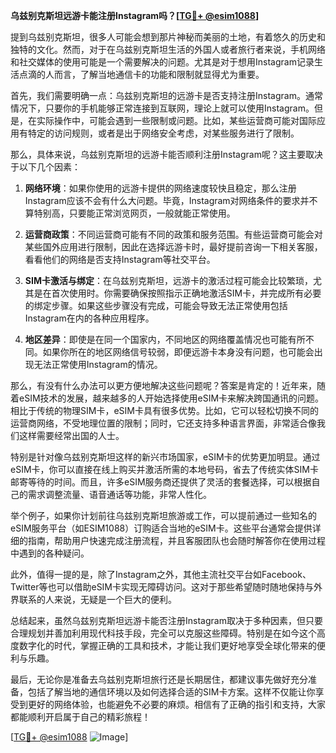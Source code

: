 **乌兹别克斯坦远游卡能注册Instagram吗？[[TG💪+ @esim1088](https://t.me/s/esim1088)]**

提到乌兹别克斯坦，很多人可能会想到那片神秘而美丽的土地，有着悠久的历史和独特的文化。然而，对于在乌兹别克斯坦生活的外国人或者旅行者来说，手机网络和社交媒体的使用可能是一个需要解决的问题。尤其是对于想用Instagram记录生活点滴的人而言，了解当地通信卡的功能和限制就显得尤为重要。

首先，我们需要明确一点：乌兹别克斯坦的远游卡是否支持注册Instagram。通常情况下，只要你的手机能够正常连接到互联网，理论上就可以使用Instagram。但是，在实际操作中，可能会遇到一些限制或问题。比如，某些运营商可能对国际应用有特定的访问规则，或者是出于网络安全考虑，对某些服务进行了限制。

那么，具体来说，乌兹别克斯坦的远游卡能否顺利注册Instagram呢？这主要取决于以下几个因素：

1. **网络环境**：如果你使用的远游卡提供的网络速度较快且稳定，那么注册Instagram应该不会有什么大问题。毕竟，Instagram对网络条件的要求并不算特别高，只要能正常浏览网页，一般就能正常使用。

2. **运营商政策**：不同运营商可能有不同的政策和服务范围。有些运营商可能会对某些国外应用进行限制，因此在选择远游卡时，最好提前咨询一下相关客服，看看他们的网络是否支持Instagram等社交平台。

3. **SIM卡激活与绑定**：在乌兹别克斯坦，远游卡的激活过程可能会比较繁琐，尤其是在首次使用时。你需要确保按照指示正确地激活SIM卡，并完成所有必要的绑定步骤。如果这些步骤没有完成，可能会导致无法正常使用包括Instagram在内的各种应用程序。

4. **地区差异**：即使是在同一个国家内，不同地区的网络覆盖情况也可能有所不同。如果你所在的地区网络信号较弱，即便远游卡本身没有问题，也可能会出现无法正常使用Instagram的情况。

那么，有没有什么办法可以更方便地解决这些问题呢？答案是肯定的！近年来，随着eSIM技术的发展，越来越多的人开始选择使用eSIM卡来解决跨国通讯的问题。相比于传统的物理SIM卡，eSIM卡具有很多优势。比如，它可以轻松切换不同的运营商网络，不受地理位置的限制；同时，它还支持多种语言界面，非常适合像我们这样需要经常出国的人士。

特别是针对像乌兹别克斯坦这样的新兴市场国家，eSIM卡的优势更加明显。通过eSIM卡，你可以直接在线上购买并激活所需的本地号码，省去了传统实体SIM卡邮寄等待的时间。而且，许多eSIM服务商还提供了灵活的套餐选择，可以根据自己的需求调整流量、语音通话等功能，非常人性化。

举个例子，如果你计划前往乌兹别克斯坦旅游或工作，可以提前通过一些知名的eSIM服务平台（如ESIM1088）订购适合当地的eSIM卡。这些平台通常会提供详细的指南，帮助用户快速完成注册流程，并且客服团队也会随时解答你在使用过程中遇到的各种疑问。

此外，值得一提的是，除了Instagram之外，其他主流社交平台如Facebook、Twitter等也可以借助eSIM卡实现无障碍访问。这对于那些希望随时随地保持与外界联系的人来说，无疑是一个巨大的便利。

总结起来，虽然乌兹别克斯坦远游卡能否注册Instagram取决于多种因素，但只要合理规划并善加利用现代科技手段，完全可以克服这些障碍。特别是在如今这个高度数字化的时代，掌握正确的工具和技术，才能让我们更好地享受全球化带来的便利与乐趣。

最后，无论你是准备去乌兹别克斯坦旅行还是长期居住，都建议事先做好充分准备，包括了解当地的通信环境以及如何选择合适的SIM卡方案。这样不仅能让你享受到更好的网络体验，也能避免不必要的麻烦。相信有了正确的指引和支持，大家都能顺利开启属于自己的精彩旅程！

[[TG💪+ @esim1088](https://t.me/s/esim1088) ![Image](https://i.postimg.cc/4NQfJmqS/Snipaste-2025-05-13-00-14-12.png)]